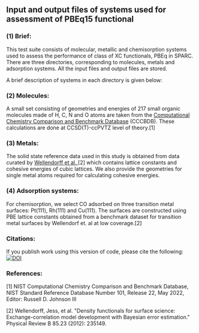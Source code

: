 ## Input and output files of systems used for assessment of PBEq15 functional

### (1) Brief:
This test suite consists of molecular, metallic and chemisorption systems used to assess the performance of class of XC functionals, PBEq in SPARC. There are three directories, corresponding to molecules, metals and adsorption systems. All the input files and output files are stored.

A brief description of systems in each directory is given below:

### (2) Molecules:
A small set consisting of geometries and energies of 217 small organic molecules made of H, C, N and O atoms are taken from the [Computational Chemistry Comparison and Benchmark Database](https://cccbdb.nist.gov/introx.asp) (CCCBDB). These calculations are done at CCSD(T)-ccPVTZ level of theory.[1]

### (3) Metals:
The solid state reference data used in this study is obtained from data curated by [Wellendorff et al.](https://journals.aps.org/prb/abstract/10.1103/PhysRevB.85.235149),[2] which contains lattice constants and cohesive energies of cubic lattices. We also provide the geometries for single metal atoms required for calculating cohesive energies. 

### (4) Adsorption systems:
For chemisorption, we select CO adsorbed on three transition metal surfaces: Pt(111), Rh(111) and Cu(111). The surfaces are constructed using PBE lattice constants obtained from a benchmark dataset for transition metal surfaces by Wellendorf et. al at low coverage.[2]

### Citations:
If you publish work using this version of code, please cite the following:
[![DOI](https://zenodo.org/badge/671987553.svg)](https://zenodo.org/badge/latestdoi/671987553)
### References:
[1] NIST Computational Chemistry Comparison and Benchmark Database, NIST Standard Reference Database Number 101, Release 22, May 2022, Editor: Russell D. Johnson III 

[2] Wellendorff, Jess, et al. "Density functionals for surface science: Exchange-correlation model development with Bayesian error estimation." Physical Review B 85.23 (2012): 235149.
